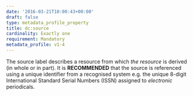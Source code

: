 ```yaml
---
date: '2016-03-21T10:00:43+00:00'
draft: false
type: metadata_profile_property
title: dc:source
cardinality: Exactly one
requirement: Mandatory
metadata_profile: v1-4
---
```

The source label describes a resource from which *the resource* is derived (in whole or in part). It is **RECOMMENDED** that the source is referenced using a unique identifier from a recognised system e.g. the unique 8-digit International Standard Serial Numbers (ISSN) assigned to *electronic* periodicals.
